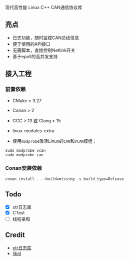 现代高性能 Linux C++ CAN通信协议库

## 亮点

- 日志功能，随时监控CAN总线信息
- 便于使用的API接口
- 无需脚本，直接控制Netlink开关
- 基于epoll的高并发支持

## 接入工程

### 前置依赖

- CMake > 3.27
- Conan > 2
- GCC > 13 或 Clang > 15
- linux-modules-extra

- 使用`modprobe`激活Linux的`CAN`和`VCAN`模组：

```shell
sudo modprobe vcan
sudo modprobe can
```

### Conan安装依赖

```shell
conan install . --build=missing -s build_type=Release
```

## Todo

- [x] xtr日志库
- [x] CTest
- [ ] 线程亲和

## Credit

- [xtr日志库](https://github.com/choll/xtr)
- [libnl](https://github.com/thom311/libnl)